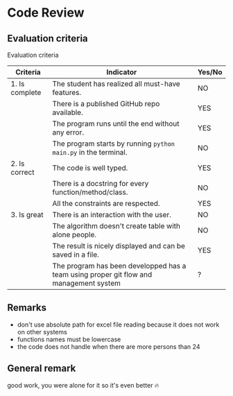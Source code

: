 # Code Review

## Evaluation criteria

Evaluation criteria

| Criteria       | Indicator                                                                              | Yes/No |
| -------------- | -------------------------------------------------------------------------------------- | ------ |
| 1. Is complete | The student has realized all must-have features.                                       | NO      |
|                | There is a published GitHub repo available.                                            | YES      |
|                | The program runs until the end without any error.                                      | YES      |
|                | The program starts by running `python main.py` in the terminal.                      | NO      |
| 2. Is correct  | The code is well typed.                                                                | YES      |
|                | There is a docstring for every function/method/class.                                  | NO      |
|                | All the constraints are respected.                                                     | YES      |
| 3. Is great    | There is an interaction with the user.                                                 | NO      |
|                | The algorithm doesn't create table with alone people.                                  | NO      |
|                | The result is nicely displayed and can be saved in a file.                             | YES      |
|                | The program has been developped has a team using proper git flow and management system | ?      |

## Remarks
+ don't use absolute path for excel file reading because it does not work on other systems
+ functions names must be lowercase
+ the code does not handle when there are more persons than 24


## General remark
good work, you were alone for it so it's even better :fire: